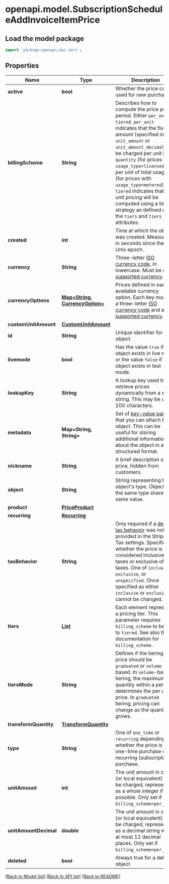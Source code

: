 # openapi.model.SubscriptionScheduleAddInvoiceItemPrice

## Load the model package
```dart
import 'package:openapi/api.dart';
```

## Properties
Name | Type | Description | Notes
------------ | ------------- | ------------- | -------------
**active** | **bool** | Whether the price can be used for new purchases. | 
**billingScheme** | **String** | Describes how to compute the price per period. Either `per_unit` or `tiered`. `per_unit` indicates that the fixed amount (specified in `unit_amount` or `unit_amount_decimal`) will be charged per unit in `quantity` (for prices with `usage_type=licensed`), or per unit of total usage (for prices with `usage_type=metered`). `tiered` indicates that the unit pricing will be computed using a tiering strategy as defined using the `tiers` and `tiers_mode` attributes. | 
**created** | **int** | Time at which the object was created. Measured in seconds since the Unix epoch. | 
**currency** | **String** | Three-letter [ISO currency code](https://www.iso.org/iso-4217-currency-codes.html), in lowercase. Must be a [supported currency](https://stripe.com/docs/currencies). | 
**currencyOptions** | [**Map<String, CurrencyOption>**](CurrencyOption.md) | Prices defined in each available currency option. Each key must be a three-letter [ISO currency code](https://www.iso.org/iso-4217-currency-codes.html) and a [supported currency](https://stripe.com/docs/currencies). | [optional] [default to const {}]
**customUnitAmount** | [**CustomUnitAmount**](CustomUnitAmount.md) |  | [optional] 
**id** | **String** | Unique identifier for the object. | 
**livemode** | **bool** | Has the value `true` if the object exists in live mode or the value `false` if the object exists in test mode. | 
**lookupKey** | **String** | A lookup key used to retrieve prices dynamically from a static string. This may be up to 200 characters. | [optional] 
**metadata** | **Map<String, String>** | Set of [key-value pairs](https://stripe.com/docs/api/metadata) that you can attach to an object. This can be useful for storing additional information about the object in a structured format. | [default to const {}]
**nickname** | **String** | A brief description of the price, hidden from customers. | [optional] 
**object** | **String** | String representing the object's type. Objects of the same type share the same value. | 
**product** | [**PriceProduct**](PriceProduct.md) |  | 
**recurring** | [**Recurring**](Recurring.md) |  | [optional] 
**taxBehavior** | **String** | Only required if a [default tax behavior](https://stripe.com/docs/tax/products-prices-tax-categories-tax-behavior#setting-a-default-tax-behavior-(recommended)) was not provided in the Stripe Tax settings. Specifies whether the price is considered inclusive of taxes or exclusive of taxes. One of `inclusive`, `exclusive`, or `unspecified`. Once specified as either `inclusive` or `exclusive`, it cannot be changed. | [optional] 
**tiers** | [**List<PriceTier>**](PriceTier.md) | Each element represents a pricing tier. This parameter requires `billing_scheme` to be set to `tiered`. See also the documentation for `billing_scheme`. | [optional] [default to const []]
**tiersMode** | **String** | Defines if the tiering price should be `graduated` or `volume` based. In `volume`-based tiering, the maximum quantity within a period determines the per unit price. In `graduated` tiering, pricing can change as the quantity grows. | [optional] 
**transformQuantity** | [**TransformQuantity**](TransformQuantity.md) |  | [optional] 
**type** | **String** | One of `one_time` or `recurring` depending on whether the price is for a one-time purchase or a recurring (subscription) purchase. | 
**unitAmount** | **int** | The unit amount in cents (or local equivalent) to be charged, represented as a whole integer if possible. Only set if `billing_scheme=per_unit`. | [optional] 
**unitAmountDecimal** | **double** | The unit amount in cents (or local equivalent) to be charged, represented as a decimal string with at most 12 decimal places. Only set if `billing_scheme=per_unit`. | [optional] 
**deleted** | **bool** | Always true for a deleted object | 

[[Back to Model list]](../README.md#documentation-for-models) [[Back to API list]](../README.md#documentation-for-api-endpoints) [[Back to README]](../README.md)


